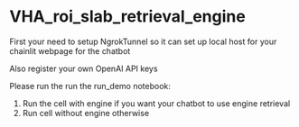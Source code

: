 # VHA_roi_slab_retrieval_engine

First your need to setup NgrokTunnel so it can set up local host for your chainlit webpage for the chatbot

Also register your own OpenAI API keys

Please run the run the run_demo notebook:
1. Run the cell with engine if you want your chatbot to use engine retrieval
2. Run cell without engine otherwise 
